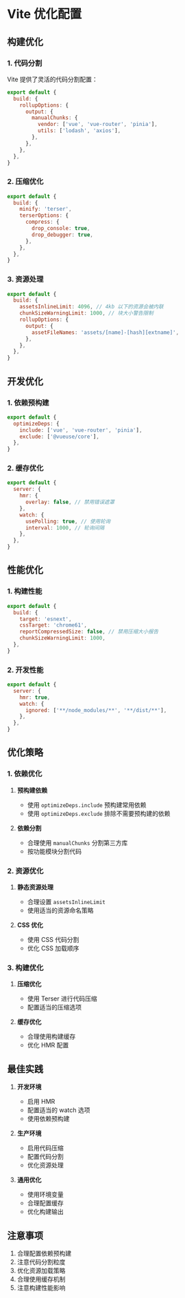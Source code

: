 # Vite 优化配置

## 构建优化

### 1. 代码分割

Vite 提供了灵活的代码分割配置：

```javascript
export default {
  build: {
    rollupOptions: {
      output: {
        manualChunks: {
          vendor: ['vue', 'vue-router', 'pinia'],
          utils: ['lodash', 'axios'],
        },
      },
    },
  },
}
```

### 2. 压缩优化

```javascript
export default {
  build: {
    minify: 'terser',
    terserOptions: {
      compress: {
        drop_console: true,
        drop_debugger: true,
      },
    },
  },
}
```

### 3. 资源处理

```javascript
export default {
  build: {
    assetsInlineLimit: 4096, // 4kb 以下的资源会被内联
    chunkSizeWarningLimit: 1000, // 块大小警告限制
    rollupOptions: {
      output: {
        assetFileNames: 'assets/[name]-[hash][extname]',
      },
    },
  },
}
```

## 开发优化

### 1. 依赖预构建

```javascript
export default {
  optimizeDeps: {
    include: ['vue', 'vue-router', 'pinia'],
    exclude: ['@vueuse/core'],
  },
}
```

### 2. 缓存优化

```javascript
export default {
  server: {
    hmr: {
      overlay: false, // 禁用错误遮罩
    },
    watch: {
      usePolling: true, // 使用轮询
      interval: 1000, // 轮询间隔
    },
  },
}
```

## 性能优化

### 1. 构建性能

```javascript
export default {
  build: {
    target: 'esnext',
    cssTarget: 'chrome61',
    reportCompressedSize: false, // 禁用压缩大小报告
    chunkSizeWarningLimit: 1000,
  },
}
```

### 2. 开发性能

```javascript
export default {
  server: {
    hmr: true,
    watch: {
      ignored: ['**/node_modules/**', '**/dist/**'],
    },
  },
}
```

## 优化策略

### 1. 依赖优化

1. **预构建依赖**

   - 使用 `optimizeDeps.include` 预构建常用依赖
   - 使用 `optimizeDeps.exclude` 排除不需要预构建的依赖

2. **依赖分割**
   - 合理使用 `manualChunks` 分割第三方库
   - 按功能模块分割代码

### 2. 资源优化

1. **静态资源处理**

   - 合理设置 `assetsInlineLimit`
   - 使用适当的资源命名策略

2. **CSS 优化**
   - 使用 CSS 代码分割
   - 优化 CSS 加载顺序

### 3. 构建优化

1. **压缩优化**

   - 使用 Terser 进行代码压缩
   - 配置适当的压缩选项

2. **缓存优化**
   - 合理使用构建缓存
   - 优化 HMR 配置

## 最佳实践

1. **开发环境**

   - 启用 HMR
   - 配置适当的 watch 选项
   - 使用依赖预构建

2. **生产环境**

   - 启用代码压缩
   - 配置代码分割
   - 优化资源处理

3. **通用优化**
   - 使用环境变量
   - 合理配置缓存
   - 优化构建输出

## 注意事项

1. 合理配置依赖预构建
2. 注意代码分割粒度
3. 优化资源加载策略
4. 合理使用缓存机制
5. 注意构建性能影响
